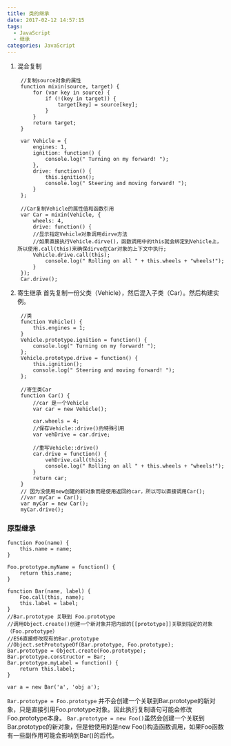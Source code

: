 ```yaml
---
title: 类的继承
date: 2017-02-12 14:57:15
tags:
  - JavaScript
  - 继承
categories: JavaScript
---
```


1. 混合复制

		//复制source对象的属性
		function mixin(source, target) {
			for (var key in source) {
				if (!(key in target)) {
					target[key] = source[key];
				}
			}
			return target;
		}

		var Vehicle = {
			engines: 1,
			ignition: function() {
				console.log(" Turning on my forward! ");
			},
			drive: function() {
				this.ignition();
				console.log(" Steering and moving forward! ");
			}
		};

		//Car复制Vehicle的属性值和函数引用
		var Car = mixin(Vehicle, {
			wheels: 4,
			drive: function() {
			//显示指定Vehicle对象调用dirve方法
			//如果直接执行Vehicle.dirve()，函数调用中的this就会绑定到Vehicle上，所以使用.call(this)来确保dirve在Car对象的上下文中执行;
			Vehicle.drive.call(this);
				console.log(" Rolling on all " + this.wheels + "wheels!");
			}
		});
		Car.drive();
<!-- more -->
2. 寄生继承
	首先复制一份父类（Vehicle），然后混入子类（Car）。然后构建实例。

		//类
		function Vehicle() {
			this.engines = 1;
		}
		Vehicle.prototype.ignition = function() {
			console.log(" Turning on my forward! ");
		};
		Vehicle.prototype.drive = function() {
			this.ignition();
			console.log(" Steering and moving forward! ");
		};

		//寄生类Car
		function Car() {
			//car 是一个Vehicle
			var car = new Vehicle();

			car.wheels = 4;
			//保存Vehicle::drive()的特殊引用
			var vehDrive = car.drive;

			//重写Vehicle::drive()
			car.drive = function() {
				vehDrive.call(this);
				console.log(" Rolling on all " + this.wheels + "wheels!");
			}
			return car;
		}
		// 因为没使用new创建的新对象而是使用返回的car，所以可以直接调用Car();
		//var myCar = Car();
		var myCar = new Car();
		myCar.drive();


### 原型继承


	function Foo(name) {
		this.name = name;
	}

	Foo.prototype.myName = function() {
		return this.name;
	}

	function Bar(name, label) {
		Foo.call(this, name);
		this.label = label;
	}
	//Bar.prototype 关联到 Foo.prototype
	//调用Object.create()创建一个新对象并把内部的[[prototype]]关联到指定的对象（Foo.prototype）
	//ES6直接修改现有的Bar.prototype
  	//Object.setPrototypeOf(Bar.prototype, Foo.prototype);
	Bar.prototype = Object.create(Foo.prototype);
    Bar.prototype.constructor = Bar;
	Bar.prototype.myLabel = function() {
		return this.label;
	}

	var a = new Bar('a', 'obj a');

`Bar.prototype = Foo.prototype` 并不会创建一个关联到Bar.prototype的新对象，只是直接引用Foo.prototype对象。因此执行复制语句可能会修改Foo.prototype本身。
`Bar.prototype = new Foo()`虽然会创建一个关联到Bar.prototype的新对象，但是他使用的是new Foo()构造函数调用，如果Foo函数有一些副作用可能会影响到Bar()的后代。
